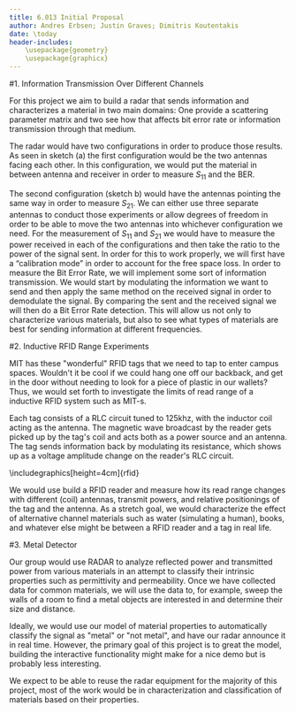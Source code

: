 ```yaml
---
title: 6.013 Initial Proposal
author: Andres Erbsen; Justin Graves; Dimitris Koutentakis
date: \today
header-includes:
	\usepackage{geometry}
	\usepackage{graphicx}
---
```


#1. Information Transmission Over Different Channels

For this project we aim to build a radar that sends information and characterizes a material in two main domains: One provide a scattering parameter matrix and two see how that affects bit error rate or information transmission through that medium. 

The radar would have two configurations in order to produce those results. As seen in sketch (a) the first configuration would be the two antennas facing each other. In this configuration, we would put the material in between antenna and receiver in order to measure $S_{11}$ and the BER. 

The second configuration (sketch b) would have the antennas pointing the same way in order to measure $S_{21}$. We can either use three separate antennas to conduct those experiments or allow degrees of freedom in order to be able to move the two antennas into whichever configuration we need. 
For the measurement of $S_{11}$ and $S_{21}$ we would have to measure the power received in each of the configurations and then take the ratio to the power of the signal sent. In order for this to work properly, we will first have a “calibration mode” in order to account for the free space loss. 
In order to measure the Bit Error Rate, we will implement some sort of information transmission. We would start by modulating the information we want to send and then apply the same method on the received signal in order to demodulate the signal. By comparing the sent and the received signal we will then do a Bit Error Rate detection.
This will allow us not only to characterize various materials, but also to see what types of materials are best for sending information at different frequencies. 


#2. Inductive RFID Range Experiments

MIT has these "wonderful" RFID tags that we need to tap to enter campus spaces.
Wouldn't it be cool if we could hang one off our backback, and get in the door
without needing to look for a piece of plastic in our wallets? Thus, we would
set forth to investigate the limits of read range of a inductive RFID system
such as MIT-s. 

Each tag consists of a RLC circuit tuned to 125khz, with the inductor coil
acting as the antenna. The magnetic wave broadcast by the reader gets picked up
by the tag's coil and acts both as a power source and an antenna. The tag sends
information back by modulating its resistance, which shows up as a voltage amplitude
change on the reader's RLC circuit.

\includegraphics[height=4cm]{rfid}

We would use build a RFID reader and measure how its read range changes with
different (coil) antennas, transmit powers, and relative positionings of the tag
and the antenna. As a stretch goal, we would characterize the effect of
alternative channel materials such as water (simulating a human), books, and
whatever else might be between a RFID reader and a tag in real life.


#3. Metal Detector

Our group would use RADAR to analyze reflected power and transmitted
power from various materials in an attempt to classify their intrinsic
properties such as permittivity and permeability. Once we have
collected data for common materials, we will use the data to, for
example, sweep the walls of a room to find a metal objects are
interested in and determine their size and distance.

Ideally, we would use our model of material properties to
automatically classify the signal as "metal" or "not metal", and have
our radar announce it in real time. However, the primary goal of this
project is to great the model, building the interactive functionality
might make for a nice demo but is probably less interesting.

We expect to be able to reuse the radar equipment for the majority of
this project, most of the work would be in characterization and
classification of materials based on their properties.
